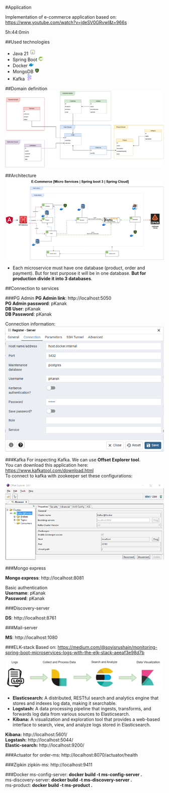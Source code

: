 #Application

Implementation of e-commerce application based on: https://www.youtube.com/watch?v=jdeSV0GRvwI&t=966s

5h:44:0min

##Used technologies
- Java 21 ![java](resources/icons/ico-java.png)
- Spring Boot ![spring-boot](resources/icons/ico-spring-boot.png)
- Docker ![ico-docker](resources/icons/ico-docker.png)
- MongoDB ![ico-mongodb](resources/icons/ico-mongodb.png)
- Kafka ![ico-apache-kafka](resources/icons/ico-apache-kafka.png) 

##Domain definition
![e-commerce-app-domains](resources/e-commerce-app-domains.png)

##Architecture
![e-commerce-app-architecture](resources/e-commerce-app-architecture.png)

- Each microservice must have one database
  (product, order and payment). But for test purpose it will be in one database.
  **But for production divide it into 3 databases**.

##Connection to services

###PG Admin
**PG Admin link**: http://localhost:5050 \
**PG Admin password**: pKanak \
**DB User**: pKanak \
**DB Password**: pKanak

Connection information: \
![pg-db-connection](resources/images/db-conn.png)

###Kafka
For inspecting Kafka. We can use **Offset Explorer tool**. \
You can download this application here: https://www.kafkatool.com/download.html \
To connect to kafka with zookeeper set these configurations:

![off-exp-conn](resources/images/off-exp-conn.png)

###Mongo express

**Mongo express**: http://localhost:8081

Basic authentication \
**Username**: pKanak \
**Password**: pKanak

###Discovery-server

**DS**: http://localhost:8761

###Mail-server

**MS**: http://localhost:1080

###ELK-stack
Based on: https://medium.com/@sovisrushain/monitoring-spring-boot-microservices-logs-with-the-elk-stack-aeeaf3e98d7b

![elk-stack](resources/images/elk-stack.png)

 - **Elasticsearch:** A distributed, RESTful search and analytics engine 
that stores and indexes log data, making it searchable.
 - **Logstash:** A data processing pipeline that ingests, transforms, and forwards 
log data from various sources to Elasticsearch.
 - **Kibana:** A visualization and exploration tool that provides a web-based interface to search, 
view, and analyze logs stored in Elasticsearch.

**Kibana:** http://localhost:5601/ \
**Logstash:** http://localhost:5044/ \
**Elastic-search:** http://localhost:9200/


###Actuator
for order-ms: http://localhost:8070/actuator/health

###Zipkin
zipkin-ms: http://localhost:9411

###Docker
ms-config-server: **docker build -t ms-config-server .** \
ms-discovery-server: **docker build -t ms-discovery-server .** \
ms-product: **docker build -t ms-product .**